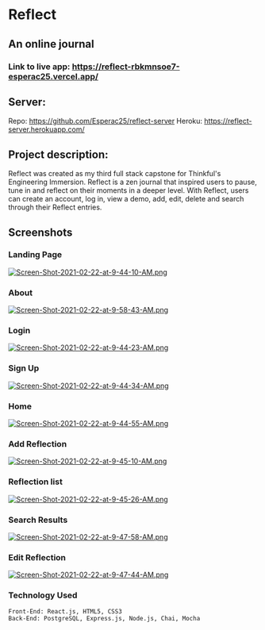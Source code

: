 # Reflect

## An online journal

### Link to live app: https://reflect-rbkmnsoe7-esperac25.vercel.app/

## Server:
Repo: https://github.com/Esperac25/reflect-server
Heroku: https://reflect-server.herokuapp.com/


## Project description:

Reflect was created as my third full stack capstone for Thinkful's Engineering Immersion. Reflect is a zen journal that inspired users to pause, tune in and reflect on their moments in a deeper level. With Reflect, users can create an account, log in, view a demo, add, edit, delete and search through their Reflect entries.

## Screenshots


### Landing Page 

[![Screen-Shot-2021-02-22-at-9-44-10-AM.png](https://i.postimg.cc/pXKGXWxM/Screen-Shot-2021-02-22-at-9-44-10-AM.png)](https://postimg.cc/KRvr0yR0)

### About

[![Screen-Shot-2021-02-22-at-9-58-43-AM.png](https://i.postimg.cc/s2W1bN7m/Screen-Shot-2021-02-22-at-9-58-43-AM.png)](https://postimg.cc/gwYYZ4ML)

### Login

[![Screen-Shot-2021-02-22-at-9-44-23-AM.png](https://i.postimg.cc/nLrG7p8z/Screen-Shot-2021-02-22-at-9-44-23-AM.png)](https://postimg.cc/8F8vg8zQ)

### Sign Up

[![Screen-Shot-2021-02-22-at-9-44-34-AM.png](https://i.postimg.cc/zvFg6cm6/Screen-Shot-2021-02-22-at-9-44-34-AM.png)](https://postimg.cc/Fk1zJGHV)

### Home 

[![Screen-Shot-2021-02-22-at-9-44-55-AM.png](https://i.postimg.cc/y6jWq9gM/Screen-Shot-2021-02-22-at-9-44-55-AM.png)](https://postimg.cc/V5SznJFg)

### Add Reflection

[![Screen-Shot-2021-02-22-at-9-45-10-AM.png](https://i.postimg.cc/pTGNC2r6/Screen-Shot-2021-02-22-at-9-45-10-AM.png)](https://postimg.cc/JDkd4CbN)


### Reflection list

[![Screen-Shot-2021-02-22-at-9-45-26-AM.png](https://i.postimg.cc/fbbkRRGH/Screen-Shot-2021-02-22-at-9-45-26-AM.png)](https://postimg.cc/WdQs9Tbr)

### Search Results

[![Screen-Shot-2021-02-22-at-9-47-58-AM.png](https://i.postimg.cc/DfpJJLvq/Screen-Shot-2021-02-22-at-9-47-58-AM.png)](https://postimg.cc/bdbN4G2J)

### Edit Reflection

[![Screen-Shot-2021-02-22-at-9-47-44-AM.png](https://i.postimg.cc/HnbkhcML/Screen-Shot-2021-02-22-at-9-47-44-AM.png)](https://postimg.cc/H8smJLBG)


### Technology Used

    Front-End: React.js, HTML5, CSS3
    Back-End: PostgreSQL, Express.js, Node.js, Chai, Mocha
